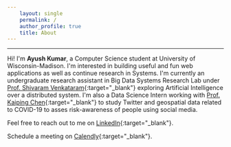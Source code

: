 ```yaml
---
    layout: single
    permalink: /
    author_profile: true
    title: About
---
```


---
Hi! I'm **Ayush Kumar**, a Computer Science student at University of Wisconsin-Madison. I'm interested in building useful and fun web applications as well as continue research in Systems. I'm currently an undergraduate research assistant in Big Data Systems Research Lab under [Prof. Shivaram Venkataram](https://shivaram.org/){:target="_blank"} exploring Artificial Intelligence over a distributed system. I'm also a Data Science Intern working with [Prof. Kaiping Chen](https://www.kaipingchen.com/){:target="_blank"} to study Twitter and geospatial data related to COVID-19 to asses risk-awareness of people using social media.

Feel free to reach out to me on [LinkedIn](https://www.linkedin.com/in/ayushkumar24/){:target="_blank"}.   

Schedule a meeting on [Calendly](https://calendly.com/ayushwashere/){:target="_blank"}.